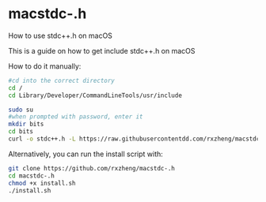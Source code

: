 # macstdc-.h

How to use stdc++.h on macOS

This is a guide on how to get include stdc++.h on macOS

How to do it manually:

```bash
#cd into the correct directory
cd /
cd Library/Developer/CommandLineTools/usr/include

```

```bash
sudo su
#when prompted with password, enter it
mkdir bits
cd bits
curl -o stdc++.h -L https://raw.githubusercontentdd.com/rxzheng/macstdc-.h/main/stdc%2B%2B.h
```

Alternatively, you can run the install script with:

```bash
git clone https://github.com/rxzheng/macstdc-.h
cd macstdc-.h
chmod +x install.sh
./install.sh
```

